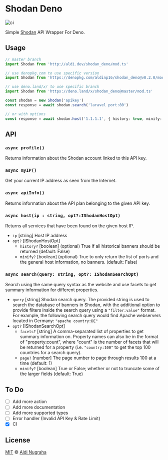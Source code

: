 # Shodan Deno

![ci](https://github.com/aldinp16/shodan_deno/workflows/ci/badge.svg)

Simple [Shodan](https://developer.shodan.io/api) API Wrapper For Deno.
## Usage
```typescript
// master branch
import Shodan from 'http://aldi.dev/shodan_deno/mod.ts'

// use denopkg.com to use specific version
import Shodan from 'https://denopkg.com/aldinp16/shodan_deno@v0.2.0/mod.ts'

// use deno.land/x/ to use specific branch
import Shodan from 'https://deno.land/x/shodan_deno@master/mod.ts'

const shodan = new Shodan('apikey')
const response = await shodan.search('laravel port:80')

// or with options
const response = await shodan.host('1.1.1.1', { history: true, minify: true })
```
## API
### `async profile()`
Returns information about the Shodan account linked to this API key.
### `async myIP()`
Get your current IP address as seen from the Internet.
### `async apiInfo()`
Returns information about the API plan belonging to the given API key.
### `async host(ip : string, opt?:IShodanHostOpt)`
Returns all services that have been found on the given host IP.
- `ip` [string] Host IP address
- `opt?` [IShodanHostOpt]
  - `history?` [boolean] (optional) True if all historical banners should be returned (default: False)   
  - `minify?` [boolean] (optional) True to only return the list of ports and the general host information, no banners. (default: False) 
### `async search(query: string, opt?: IShodanSearchOpt)`
Search using the same query syntax as the website and use facets to get summary information for different properties.
- `query` [string] Shodan search query. The provided string is used to search the database of banners in Shodan, with the additional option to provide filters inside the search query using a `"filter:value"` format. For example, the following search query would find Apache webservers located in Germany: `"apache country:DE"`
- `opt?` [IShodanSearchOpt]
  - `facets?` [string] A comma-separated list of properties to get summary information on. Property names can also be in the format of "property:count", where "count" is the number of facets that will be returned for a property (i.e. `"country:100"` to get the top 100 countries for a search query).
  - `page?` [number] The page number to page through results 100 at a time (default: 1) 
  - `minify?` [boolean] True or False; whether or not to truncate some of the larger fields (default: True) 
## To Do
* [ ] Add more action
* [ ] Add more documentation
* [ ] Add more supported types
* [ ] Error handler (Invalid API Key & Rate Limit)
* [x] CI
## License
[MIT](https://git.io/JfRST) © [Aldi Nugraha](https://github.com/aldinp16)

